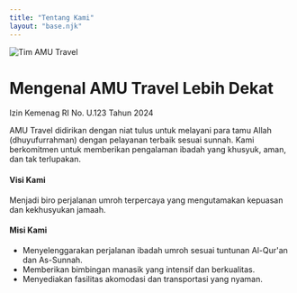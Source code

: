 ```yaml
---
title: "Tentang Kami"
layout: "base.njk"
---
```


<div class="container py-5">
  <div class="row align-items-center">
    <div class="col-md-6 mb-4 mb-md-0">
      <img src="https://picsum.photos/600/400?random=11" alt="Tim AMU Travel" class="img-fluid rounded shadow">
    </div>
    <div class="col-md-6">
      <h1 class="fw-bold">Mengenal AMU Travel Lebih Dekat</h1>
      <p class="text-primary fw-bold">Izin Kemenag RI No. U.123 Tahun 2024</p>
      <p class="text-muted">AMU Travel didirikan dengan niat tulus untuk melayani para tamu Allah (dhuyufurrahman) dengan pelayanan terbaik sesuai sunnah. Kami berkomitmen untuk memberikan pengalaman ibadah yang khusyuk, aman, dan tak terlupakan.</p>
      <h4 class="mt-4">Visi Kami</h4>
      <p>Menjadi biro perjalanan umroh terpercaya yang mengutamakan kepuasan dan kekhusyukan jamaah.</p>
      <h4>Misi Kami</h4>
      <ul>
        <li>Menyelenggarakan perjalanan ibadah umroh sesuai tuntunan Al-Qur'an dan As-Sunnah.</li>
        <li>Memberikan bimbingan manasik yang intensif dan berkualitas.</li>
        <li>Menyediakan fasilitas akomodasi dan transportasi yang nyaman.</li>
      </ul>
    </div>
  </div>
</div>